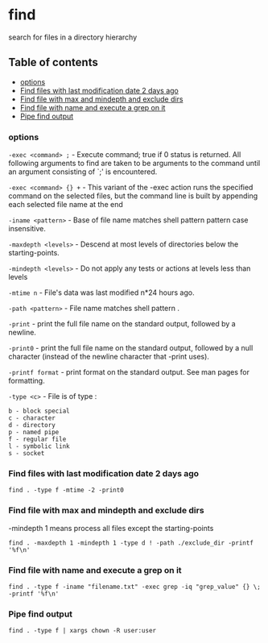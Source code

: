 # find

search for files in a directory hierarchy

## Table of contents

* [options](#options)
* [Find files with last modification date 2 days ago](#find-files-with-last-modification-date-2-days-ago)
* [Find file with max and mindepth and exclude dirs](#find-file-with-max-and-mindepth-and-exclude-dirs)
* [Find file with name and execute a grep on it](#find-file-with-name-and-execute-a-grep-on-it)
* [Pipe find output](#pipe-find-output)
    
### options
`-exec <command> ;` - Execute command; true if 0 status is returned. All following arguments to find are 
taken to be arguments to the command until an argument consisting of `;' is encountered.

`-exec <command> {} +` - This  variant  of  the  -exec  action runs the specified command on the selected files, 
but the command line is built by appending each selected file name at the end

`-iname <pattern>` - Base of file name matches shell pattern pattern case insensitive.

`-maxdepth <levels>` - Descend at most <levels> levels of directories below the starting-points.

`-mindepth <levels>` - Do not apply any tests or actions at levels less than levels

`-mtime n` - File's  data  was  last  modified n*24 hours ago.

`-path <pattern>` - File name matches shell pattern <pattern>.

`-print` - print the full file name on the standard output, followed by a newline.

`-print0` - print the full file name on the standard output, followed by a null character 
(instead  of  the  newline  character  that  -print uses).

`-printf format` - print format on the standard output. See man pages for formatting.

`-type <c>` - File is of type <c>:
```
b - block special
c - character
d - directory
p - named pipe
f - regular file
l - symbolic link
s - socket
```

### Find files with last modification date 2 days ago
```
find . -type f -mtime -2 -print0
```

### Find file with max and mindepth and exclude dirs
-mindepth 1 means process all files except the starting-points
```
find . -maxdepth 1 -mindepth 1 -type d ! -path ./exclude_dir -printf '%f\n'
```

### Find file with name and execute a grep on it
```
find . -type f -iname "filename.txt" -exec grep -iq "grep_value" {} \; -printf '%f\n'
```

### Pipe find output
```
find . -type f | xargs chown -R user:user
```
